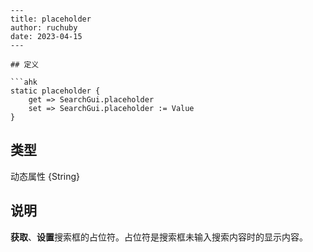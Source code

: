 ```
---
title: placeholder
author: ruchuby
date: 2023-04-15
---

## 定义

```ahk
static placeholder {
    get => SearchGui.placeholder
    set => SearchGui.placeholder := Value
}
```

## 类型

动态属性 \{String\}

## 说明

**获取**、**设置**搜索框的占位符。占位符是搜索框未输入搜索内容时的显示内容。